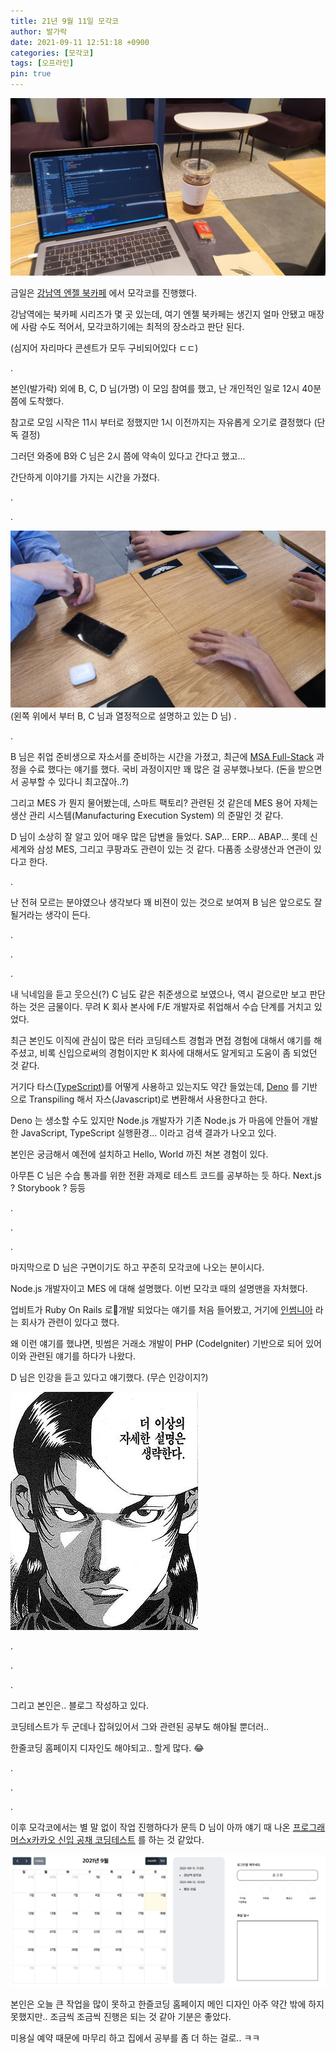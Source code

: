 ```yaml
---
title: 21년 9월 11일 모각코
author: 발가락
date: 2021-09-11 12:51:18 +0900
categories: [모각코]
tags: [오프라인]
pin: true
---
```


![모각코1](/assets/img/20210911/2021-09-11-12-54-35.jpeg)

금일은 [강남역 엔젤 북카페](http://naver.me/5vIq0bnv) 에서 모각코를 진행했다.

강남역에는 북카페 시리즈가 몇 곳 있는데, 여기 엔젤 북카페는 생긴지 얼마 안됐고 매장에 사람 수도 적어서, 모각코하기에는 최적의 장소라고 판단 된다.

(심지어 자리마다 콘센트가 모두 구비되어있다 ㄷㄷ)

.

본인(발가락) 외에 B, C, D 님(가명) 이 모임 참여를 했고, 난 개인적인 일로 12시 40분 쯤에 도착했다.

참고로 모임 시작은 11시 부터로 정했지만 1시 이전까지는 자유롭게 오기로 결정했다 (단독 결정)

그러던 와중에 B와 C 님은 2시 쯤에 약속이 있다고 간다고 했고...

간단하게 이야기를 가지는 시간을 가졌다.

.

.

![모각코2](/assets/img/20210911/2021-09-11-14-23-31.jpeg)
(왼쪽 위에서 부터 B, C 님과 열정적으로 설명하고 있는 D 님)
.

.

B 님은 취업 준비생으로 자소서를 준비하는 시간을 가졌고, 최근에 [MSA Full-Stack](https://edu2.kosta.or.kr/enroll?courseId=648&year=2021&orderNumber=1) 과정을 수료 했다는 얘기를 했다.
국비 과정이지만 꽤 많은 걸 공부했나보다. (돈을 받으면서 공부할 수 있다니 최고잖아..?)

그리고 MES 가 뭔지 물어봤는데, 스마트 팩토리? 관련된 것 같은데 MES 용어 자체는 생산 관리 시스템(Manufacturing Execution System) 의 준말인 것 같다.

D 님이 소상히 잘 알고 있어 매우 많은 답변을 들었다. SAP... ERP... ABAP... 롯데 신세계와 삼성 MES, 그리고 쿠팡과도 관련이 있는 것 같다. 다품종 소량생산과 연관이 있다고 한다.

.

난 전혀 모르는 분야였으나 생각보다 꽤 비젼이 있는 것으로 보여져 B 님은 앞으로도 잘 될거라는 생각이 든다.

.

.

.

내 닉네임을 듣고 웃으신(?) C 님도 같은 취준생으로 보였으나, 역시 겉으로만 보고 판단하는 것은 금물이다. 무려 K 회사 본사에 F/E 개발자로 취업해서 수습 단계를 거치고 있었다.

최근 본인도 이직에 관심이 많은 터라 코딩테스트 경험과 면접 경험에 대해서 얘기를 해주셨고, 비록 신입으로써의 경험이지만 K 회사에 대해서도 알게되고 도움이 좀 되었던 것 같다.

거기다 타스([TypeScript](https://www.typescriptlang.org/))를 어떻게 사용하고 있는지도 약간 들었는데, [Deno](https://deno.land/) 를 기반으로 Transpiling 해서 자스(Javascript)로 변환해서 사용한다고 한다.

Deno 는 생소할 수도 있지만 Node.js 개발자가 기존 Node.js 가 마음에 안들어 개발한 JavaScript, TypeScript 실행환경... 이라고 검색 결과가 나오고 있다.

본인은 궁금해서 예전에 설치하고 Hello, World 까진 쳐본 경험이 있다.

아무튼 C 님은 수습 통과를 위한 전환 과제로 테스트 코드를 공부하는 듯 하다. Next.js ? Storybook ? 등등

.

.

.

마지막으로 D 님은 구면이기도 하고 꾸준히 모각코에 나오는 분이시다.

Node.js 개발자이고 MES 에 대해 설명했다. 이번 모각코 때의 설명맨을 자처했다.

업비트가 Ruby On Rails 로개발 되었다는 얘기를 처음 들어봤고, 거기에 [인썸니아](https://insomenia.com/) 라는 회사가 관련이 있다고 했다.

왜 이런 얘기를 했냐면, 빗썸은 거래소 개발이 PHP (CodeIgniter) 기반으로 되어 있어 이와 관련된 얘기를 하다가 나왔다.

D 님은 인강을 듣고 있다고 얘기했다. (무슨 인강이지?)

![더 이상의 자세한 설명은 생략한다.](/assets/img/20210911/haha.jpg)

.

.

.

그리고 본인은.. 블로그 작성하고 있다.

코딩테스트가 두 군데나 잡혀있어서 그와 관련된 공부도 해야될 뿐더러..

한줄코딩 홈페이지 디자인도 해야되고.. 할게 많다. 😂

.

.

.

이후 모각코에서는 별 말 없이 작업 진행하다가 문득 D 님이 아까 얘기 때 나온 [프로그래머스x카카오 신입 공채 코딩테스트](https://programmers.co.kr/competitions/1571?slug=2022-kakao-blind-recruitment) 를 하는 것 같았다.


![더 이상의 자세한 설명은 생략한다.](/assets/img/20210911/2021-09-11-4-19-56.png)

본인은 오늘 큰 작업을 많이 못하고 한즐코딩 홈페이지 메인 디자인 아주 약간 밖에 하지 못했지만.. 조금씩 조금씩 진행은 되는 것 같아 기분은 좋았다.

미용실 예약 때문에 마무리 하고 집에서 공부를 좀 더 하는 걸로.. ㅋㅋ

